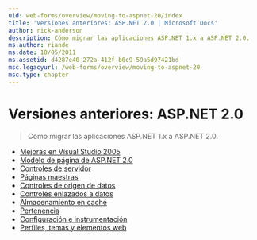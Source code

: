 ```yaml
---
uid: web-forms/overview/moving-to-aspnet-20/index
title: 'Versiones anteriores: ASP.NET 2.0 | Microsoft Docs'
author: rick-anderson
description: Cómo migrar las aplicaciones ASP.NET 1.x a ASP.NET 2.0.
ms.author: riande
ms.date: 10/05/2011
ms.assetid: d4287e40-272a-412f-b0e9-59a5d97421bd
msc.legacyurl: /web-forms/overview/moving-to-aspnet-20
msc.type: chapter
---
```

<a name="older-versions---aspnet-20"></a>Versiones anteriores: ASP.NET 2.0
====================
> Cómo migrar las aplicaciones ASP.NET 1.x a ASP.NET 2.0.


- [Mejoras en Visual Studio 2005](improvements-in-visual-studio-2005.md)
- [Modelo de página de ASP.NET 2.0](the-asp-net-2-0-page-model.md)
- [Controles de servidor](server-controls.md)
- [Páginas maestras](master-pages.md)
- [Controles de origen de datos](data-source-controls.md)
- [Controles enlazados a datos](data-bound-controls.md)
- [Almacenamiento en caché](caching.md)
- [Pertenencia](membership.md)
- [Configuración e instrumentación](configuration-and-instrumentation.md)
- [Perfiles, temas y elementos web](profiles-themes-and-web-parts.md)
